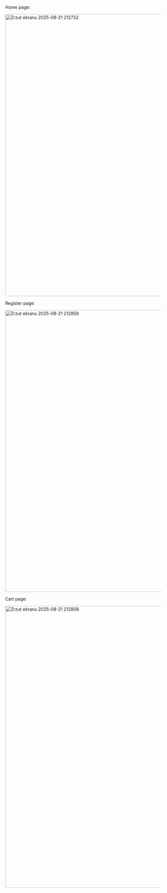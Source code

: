 Home page:

<img width="1902" height="906" alt="Zrzut ekranu 2025-08-21 212732" src="https://github.com/user-attachments/assets/84a6dab0-f9b2-4ea5-966a-0e0335a157f1" />

Register page:

<img width="1898" height="905" alt="Zrzut ekranu 2025-08-21 212859" src="https://github.com/user-attachments/assets/7b476b47-ea74-44bd-8c93-d64f34519326" />

Cart page:

<img width="1919" height="906" alt="Zrzut ekranu 2025-08-21 212808" src="https://github.com/user-attachments/assets/a1cfb4a0-02f3-4ace-960a-dc2a36b61d17" />
